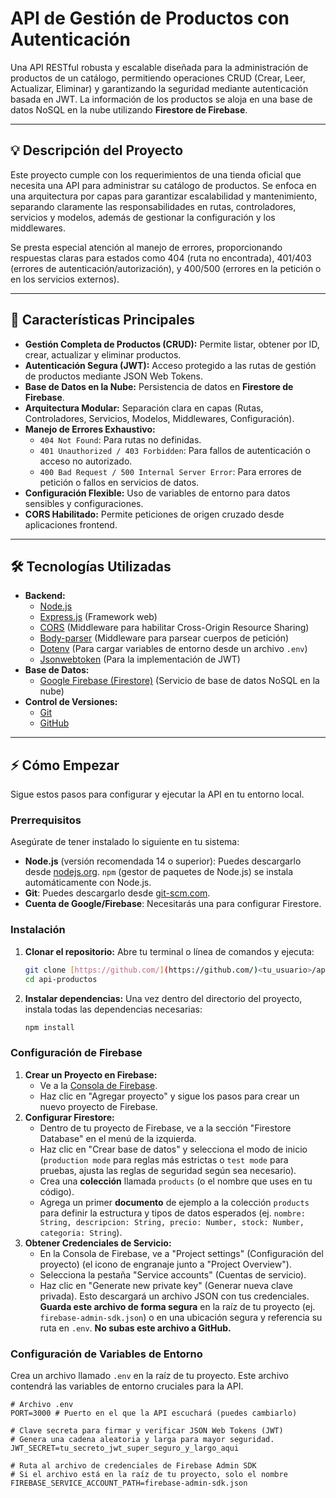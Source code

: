 # API de Gestión de Productos con Autenticación

Una API RESTful robusta y escalable diseñada para la administración de productos de un catálogo, permitiendo operaciones CRUD (Crear, Leer, Actualizar, Eliminar) y garantizando la seguridad mediante autenticación basada en JWT. La información de los productos se aloja en una base de datos NoSQL en la nube utilizando **Firestore de Firebase**.

---

## 💡 Descripción del Proyecto

Este proyecto cumple con los requerimientos de una tienda oficial que necesita una API para administrar su catálogo de productos. Se enfoca en una arquitectura por capas para garantizar escalabilidad y mantenimiento, separando claramente las responsabilidades en rutas, controladores, servicios y modelos, además de gestionar la configuración y los middlewares.

Se presta especial atención al manejo de errores, proporcionando respuestas claras para estados como 404 (ruta no encontrada), 401/403 (errores de autenticación/autorización), y 400/500 (errores en la petición o en los servicios externos).

---

## 🚀 Características Principales

* **Gestión Completa de Productos (CRUD):** Permite listar, obtener por ID, crear, actualizar y eliminar productos.
* **Autenticación Segura (JWT):** Acceso protegido a las rutas de gestión de productos mediante JSON Web Tokens.
* **Base de Datos en la Nube:** Persistencia de datos en **Firestore de Firebase**.
* **Arquitectura Modular:** Separación clara en capas (Rutas, Controladores, Servicios, Modelos, Middlewares, Configuración).
* **Manejo de Errores Exhaustivo:**
    * `404 Not Found`: Para rutas no definidas.
    * `401 Unauthorized / 403 Forbidden`: Para fallos de autenticación o acceso no autorizado.
    * `400 Bad Request / 500 Internal Server Error`: Para errores de petición o fallos en servicios de datos.
* **Configuración Flexible:** Uso de variables de entorno para datos sensibles y configuraciones.
* **CORS Habilitado:** Permite peticiones de origen cruzado desde aplicaciones frontend.

---

## 🛠️ Tecnologías Utilizadas

* **Backend:**
    * [Node.js](https://nodejs.org/es/)
    * [Express.js](https://expressjs.com/es/) (Framework web)
    * [CORS](https://www.npmjs.com/package/cors) (Middleware para habilitar Cross-Origin Resource Sharing)
    * [Body-parser](https://www.npmjs.com/package/body-parser) (Middleware para parsear cuerpos de petición)
    * [Dotenv](https://www.npmjs.com/package/dotenv) (Para cargar variables de entorno desde un archivo `.env`)
    * [Jsonwebtoken](https://www.npmjs.com/package/jsonwebtoken) (Para la implementación de JWT)
* **Base de Datos:**
    * [Google Firebase (Firestore)](https://firebase.google.com/docs/firestore) (Servicio de base de datos NoSQL en la nube)
* **Control de Versiones:**
    * [Git](https://git-scm.com/)
    * [GitHub](https://github.com/)

---

## ⚡ Cómo Empezar

Sigue estos pasos para configurar y ejecutar la API en tu entorno local.

### Prerrequisitos

Asegúrate de tener instalado lo siguiente en tu sistema:

* **Node.js** (versión recomendada 14 o superior): Puedes descargarlo desde [nodejs.org](https://nodejs.org/es/download/). `npm` (gestor de paquetes de Node.js) se instala automáticamente con Node.js.
* **Git**: Puedes descargarlo desde [git-scm.com](https://git-scm.com/downloads).
* **Cuenta de Google/Firebase**: Necesitarás una para configurar Firestore.

### Instalación

1.  **Clonar el repositorio:**
    Abre tu terminal o línea de comandos y ejecuta:

    ```bash
    git clone [https://github.com/](https://github.com/)<tu_usuario>/api-productos.git
    cd api-productos
    ```

2.  **Instalar dependencias:**
    Una vez dentro del directorio del proyecto, instala todas las dependencias necesarias:

    ```bash
    npm install
    ```

### Configuración de Firebase

1.  **Crear un Proyecto en Firebase:**
    * Ve a la [Consola de Firebase](https://console.firebase.google.com/).
    * Haz clic en "Agregar proyecto" y sigue los pasos para crear un nuevo proyecto de Firebase.
2.  **Configurar Firestore:**
    * Dentro de tu proyecto de Firebase, ve a la sección "Firestore Database" en el menú de la izquierda.
    * Haz clic en "Crear base de datos" y selecciona el modo de inicio (`production mode` para reglas más estrictas o `test mode` para pruebas, ajusta las reglas de seguridad según sea necesario).
    * Crea una **colección** llamada `products` (o el nombre que uses en tu código).
    * Agrega un primer **documento** de ejemplo a la colección `products` para definir la estructura y tipos de datos esperados (ej. `nombre: String, descripcion: String, precio: Number, stock: Number, categoria: String`).
3.  **Obtener Credenciales de Servicio:**
    * En la Consola de Firebase, ve a "Project settings" (Configuración del proyecto) (el icono de engranaje junto a "Project Overview").
    * Selecciona la pestaña "Service accounts" (Cuentas de servicio).
    * Haz clic en "Generate new private key" (Generar nueva clave privada). Esto descargará un archivo JSON con tus credenciales. **Guarda este archivo de forma segura** en la raíz de tu proyecto (ej. `firebase-admin-sdk.json`) o en una ubicación segura y referencia su ruta en `.env`. **No subas este archivo a GitHub.**

### Configuración de Variables de Entorno

Crea un archivo llamado `.env` en la raíz de tu proyecto. Este archivo contendrá las variables de entorno cruciales para la API.

```dotenv
# Archivo .env
PORT=3000 # Puerto en el que la API escuchará (puedes cambiarlo)

# Clave secreta para firmar y verificar JSON Web Tokens (JWT)
# Genera una cadena aleatoria y larga para mayor seguridad.
JWT_SECRET=tu_secreto_jwt_super_seguro_y_largo_aqui

# Ruta al archivo de credenciales de Firebase Admin SDK
# Si el archivo está en la raíz de tu proyecto, solo el nombre
FIREBASE_SERVICE_ACCOUNT_PATH=firebase-admin-sdk.json
